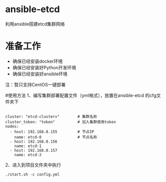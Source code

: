 # ansible-etcd
利用ansible搭建etcd集群网络
# 准备工作

- 确保已经安装docker环境
- 确保已经安装好Python开发环境
- 确保已经安装好ansible环境

注：暂只支持CentOS一键部署

#使用方法
1、编写集群部署配置文件（yml格式），放置在ansible-etcd 的cfg文件夹下

```

cluster: "etcd-clusterv"        # 集群名称
cluster_token: "token"          # 加入集群使用token
nodes:
  - host: 192.168.0.155         # 节点IP
    name: etcd-0                # 节点名称
  - host: 192.168.0.156
    name: etcd-1
  - host: 192.168.0.157
    name: etcd-2
```

2、进入到项目文件夹中执行

```
./start.sh -c config.yml

```

